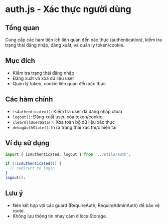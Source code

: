 # auth.js - Xác thực người dùng

## Tổng quan
Cung cấp các hàm tiện ích liên quan đến xác thực (authentication), kiểm tra trạng thái đăng nhập, đăng xuất, và quản lý token/cookie.

## Mục đích
- Kiểm tra trạng thái đăng nhập
- Đăng xuất và xóa dữ liệu user
- Quản lý token, cookie liên quan đến xác thực

## Các hàm chính
- `isAuthenticated()`: Kiểm tra user đã đăng nhập chưa
- `logout()`: Đăng xuất user, xóa token/cookie
- `clearAllUserData()`: Xóa toàn bộ dữ liệu xác thực
- `debugAuthState()`: In ra trạng thái xác thực hiện tại

## Ví dụ sử dụng
```js
import { isAuthenticated, logout } from '../utils/auth';

if (!isAuthenticated()) {
  // redirect to login
}
logout();
```

## Lưu ý
- Nên kết hợp với các guard (RequireAuth, RequireAdminAuth) để bảo vệ route.
- Không lưu thông tin nhạy cảm ở localStorage.